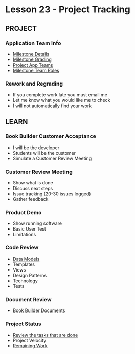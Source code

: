 # Lesson 23 - Project Tracking


## PROJECT

### Application Team Info
* [Milestone Details](../docs/Milestones)
* [Milestone Grading](../docs/GradingMilestones)
* [Project App Teams](../team/)
* [Milestone Team Roles](../docs/AppTeamRoles)


### Rework and Regrading
* If you complete work late you must email me
* Let me know what you would like me to check
* I will not automatically find your work



## LEARN

### Book Builder Customer Acceptance
* I will be the developer
* Students will be the customer
* Simulate a Customer Review Meeting


### Customer Review Meeting
* Show what is done
* Discuss next steps
* Issue tracking  (20-30 issues logged)
* Gather feedback


### Product Demo
* Show running software
* Basic User Test
* Limitations


### Code Review
* [Data Models](https://github.com/Mark-Seaman/Book-Builder/blob/master/docs/Index.md)
* Templates
* Views
* Design Patterns
* Technology 
* Tests


### Document Review
* [Book Builder Documents](https://github.com/Mark-Seaman/Book-Builder/blob/master/docs/Index.md)


### Project Status
* [Review the tasks that are done](UserStories.md)
* Project Velocity
* [Remaining Work](https://github.com/Mark-Seaman/Book-Builder/blob/master/docs/Progress.md)


